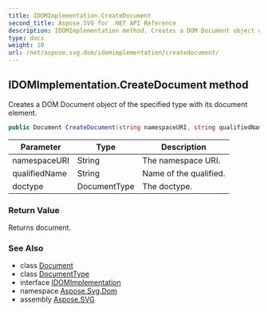 ```yaml
---
title: IDOMImplementation.CreateDocument
second_title: Aspose.SVG for .NET API Reference
description: IDOMImplementation method. Creates a DOM Document object of the specified type with its document element
type: docs
weight: 10
url: /net/aspose.svg.dom/idomimplementation/createdocument/
---
```

## IDOMImplementation.CreateDocument method

Creates a DOM Document object of the specified type with its document element.

```csharp
public Document CreateDocument(string namespaceURI, string qualifiedName, DocumentType doctype)
```

| Parameter | Type | Description |
| --- | --- | --- |
| namespaceURI | String | The namespace URI. |
| qualifiedName | String | Name of the qualified. |
| doctype | DocumentType | The doctype. |

### Return Value

Returns document.

### See Also

* class [Document](../../document/)
* class [DocumentType](../../documenttype/)
* interface [IDOMImplementation](../)
* namespace [Aspose.Svg.Dom](../../../aspose.svg.dom/)
* assembly [Aspose.SVG](../../../)
